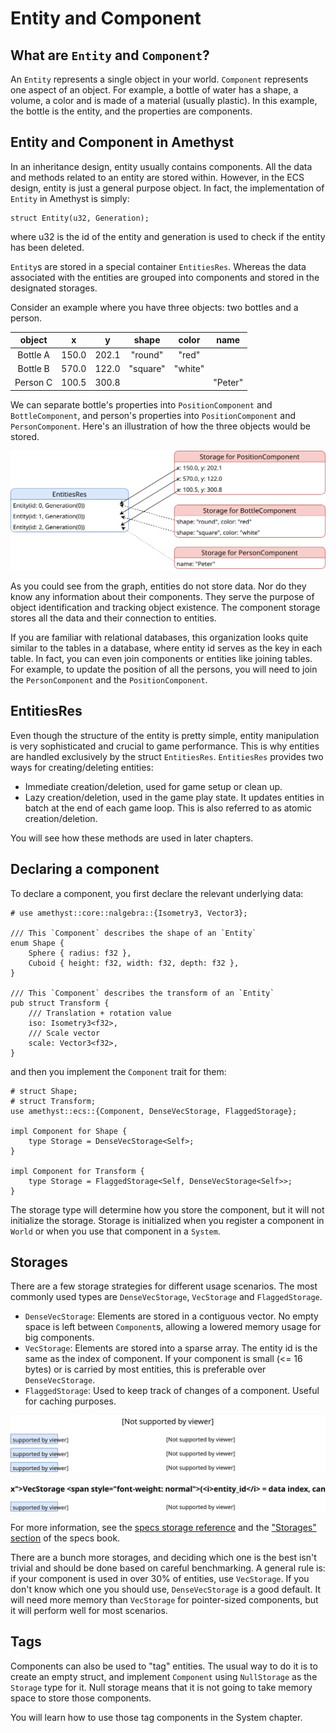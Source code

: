 # Entity and Component

## What are `Entity` and `Component`?

An `Entity` represents a single object in your world. `Component` represents one aspect of an object. For example, a bottle of water has a shape, a volume, a color and is made of a material (usually plastic). In this example, the bottle is the entity, and the properties are components.

## Entity and Component in Amethyst

In an inheritance design, entity usually contains components. All the data and methods related to an entity are stored within. However, in the ECS design, entity is just a general purpose object. In fact, the implementation of `Entity` in Amethyst is simply:

```rust,no_run,noplaypen,ignore
struct Entity(u32, Generation);
```

where u32 is the id of the entity and generation is used to check if the entity has been deleted.

`Entity`s are stored in a special container `EntitiesRes`. Whereas the data associated with the entities are grouped into components and stored in the designated storages.

Consider an example where you have three objects: two bottles and a person.

|  object  |   x   |   y   |   shape  |  color  |   name  |
|:--------:|:-----:|:-----:|:--------:|:-------:|:-------:|
| Bottle A | 150.0 | 202.1 |  "round" |  "red"  |         |
| Bottle B | 570.0 | 122.0 | "square" | "white" |         |
| Person C | 100.5 | 300.8 |          |         | "Peter" |

We can separate bottle's properties into `PositionComponent` and `BottleComponent`, and person's properties into `PositionComponent` and `PersonComponent`. Here's an illustration of how the three objects would be stored.

![How entity and components are stored](../images/concepts/component_and_entity.svg)

As you could see from the graph, entities do not store data. Nor do they know any information about their components. They serve the purpose of object identification and tracking object existence. The component storage stores all the data and their connection to entities.

If you are familiar with relational databases, this organization looks quite similar to the tables in a database, where entity id serves as the key in each table. In fact, you can even join components or entities like joining tables. For example, to update the position of all the persons, you will need to join the `PersonComponent` and the `PositionComponent`. 

## EntitiesRes

Even though the structure of the entity is pretty simple, entity manipulation is very sophisticated and crucial to game performance. This is why entities are handled exclusively by the struct `EntitiesRes`. `EntitiesRes` provides two ways for creating/deleting entities:

* Immediate creation/deletion, used for game setup or clean up.
* Lazy creation/deletion, used in the game play state. It updates entities in batch at the end of each game loop. This is also referred to as atomic creation/deletion.

You will see how these methods are used in later chapters.

## Declaring a component

To declare a component, you first declare the relevant underlying data:

```rust,no_run,noplaypen
# use amethyst::core::nalgebra::{Isometry3, Vector3};

/// This `Component` describes the shape of an `Entity`
enum Shape {
    Sphere { radius: f32 },
    Cuboid { height: f32, width: f32, depth: f32 },
}

/// This `Component` describes the transform of an `Entity`
pub struct Transform {
    /// Translation + rotation value
    iso: Isometry3<f32>,
    /// Scale vector
    scale: Vector3<f32>,
}
```

and then you implement the `Component` trait for them:

```rust,no_run,noplaypen
# struct Shape;
# struct Transform;
use amethyst::ecs::{Component, DenseVecStorage, FlaggedStorage};

impl Component for Shape {
    type Storage = DenseVecStorage<Self>;
}

impl Component for Transform {
    type Storage = FlaggedStorage<Self, DenseVecStorage<Self>>;
}
```

The storage type will determine how you store the component, but it will not initialize the storage. Storage is initialized when you register a component in `World` or when you use that component in a `System`.

## Storages

There are a few storage strategies for different usage scenarios. The most commonly used types are `DenseVecStorage`, `VecStorage` and `FlaggedStorage`.

* `DenseVecStorage`: Elements are stored in a contiguous vector. No empty space is left between `Component`s, allowing a lowered memory usage for big components.
* `VecStorage`: Elements are stored into a sparse array. The entity id is the same as the index of component. If your component is small (<= 16 bytes) or is carried by most entities, this is preferable over `DenseVecStorage`.
* `FlaggedStorage`: Used to keep track of changes of a component. Useful for caching purposes.

![DenseVecStorage](../images/concepts/component_and_entity_densevecstorage.svg)

![VecStorage](../images/concepts/component_and_entity_vecstorage.svg)

For more information, see the [specs storage reference](https://docs.rs/specs/latest/specs/storage/index.html)
and the ["Storages" section](https://slide-rs.github.io/specs/05_storages.html) of the specs book.

There are a bunch more storages, and deciding which one is the best isn't trivial and should be done based on careful benchmarking. A general rule is: if your component is used in over 30% of entities, use `VecStorage`. If you don't know which one you should use, `DenseVecStorage` is a good default. It will need more memory than `VecStorage` for pointer-sized components, but it will perform well for most scenarios.

## Tags

Components can also be used to "tag" entities.
The usual way to do it is to create an empty struct, and implement `Component` using `NullStorage` as the `Storage` type for it.
Null storage means that it is not going to take memory space to store those components.

You will learn how to use those tag components in the System chapter.